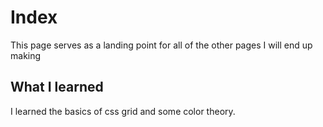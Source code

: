 # Index

This page serves as a landing point for all of the other pages I will end up making


## What I learned
I learned the basics of css grid and some color theory.